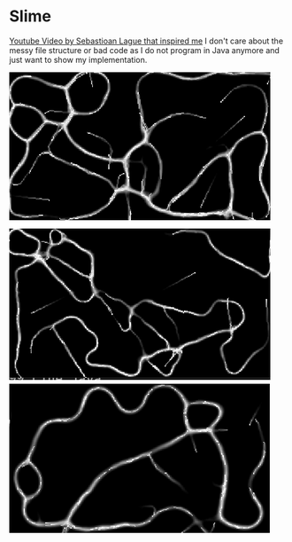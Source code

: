 # Slime
[Youtube Video by Sebastioan Lague that inspired me](https://youtu.be/X-iSQQgOd1A?t=761)
I don't care about the messy file structure or bad code as I do not program in Java anymore and just want to show my implementation.

![alt text](https://github.com/Lennart4711/Slime/blob/main/Screenshot%202022-06-20%20210435.png)
![alt text](https://github.com/Lennart4711/Slime/blob/main/Screenshot%202022-06-20%20210451.png)
![alt text](https://github.com/Lennart4711/Slime/blob/main/Screenshot%202022-06-20%20210823.png)

